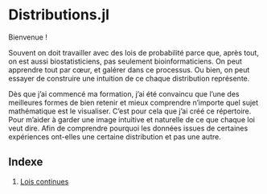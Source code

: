# Distributions.jl

Bienvenue !

Souvent on doit travailler avec des lois de probabilité parce que, après tout, on est aussi biostatisticiens, pas seulement bioinformaticiens. On peut apprendre tout par cœur, et galérer dans ce processus. Ou bien, on peut essayer de construire une intuition de ce chaque distribution représente. 

Dès que j’ai commencé ma formation, j’ai été convaincu que l’une des meilleures formes de bien retenir et mieux comprendre n’importe quel sujet mathématique est le visualiser. C’est pour cela que j’ai créé ce répertoire. Pour m’aider à garder une image intuitive et naturelle de ce que chaque loi veut dire. Afin de comprendre pourquoi les données issues de certaines expériences ont-elles une certaine distribution et pas une autre.



## Indexe



1. [Lois continues](build/continuous.html)
